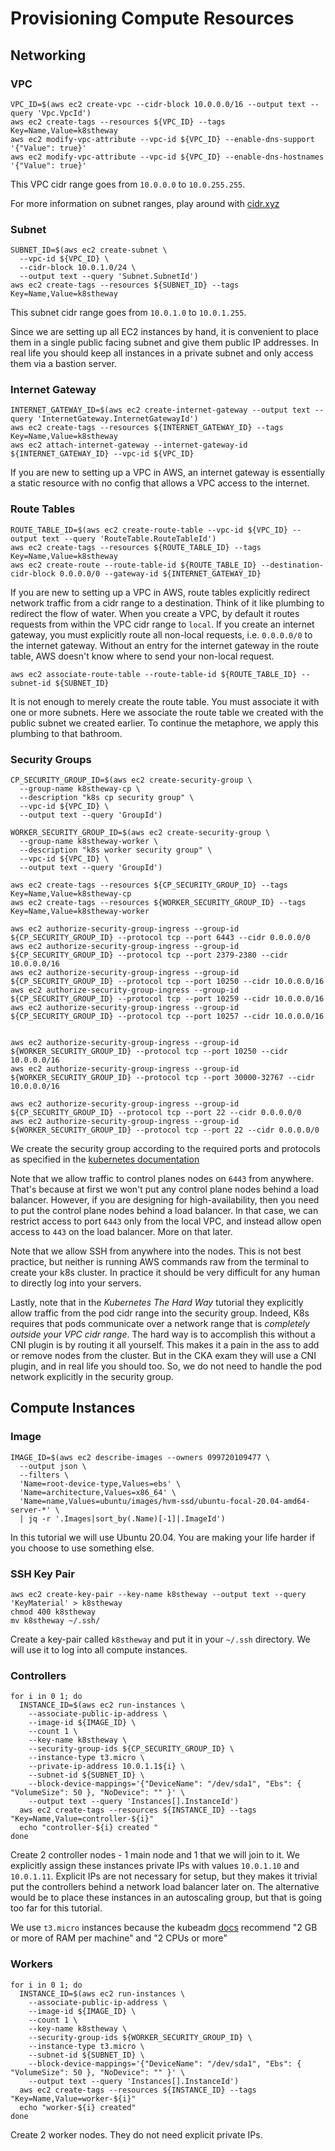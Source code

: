# Provisioning Compute Resources

## Networking

### VPC
```
VPC_ID=$(aws ec2 create-vpc --cidr-block 10.0.0.0/16 --output text --query 'Vpc.VpcId')
aws ec2 create-tags --resources ${VPC_ID} --tags Key=Name,Value=k8stheway
aws ec2 modify-vpc-attribute --vpc-id ${VPC_ID} --enable-dns-support '{"Value": true}'
aws ec2 modify-vpc-attribute --vpc-id ${VPC_ID} --enable-dns-hostnames '{"Value": true}'
```

This VPC cidr range goes from `10.0.0.0` to `10.0.255.255`.

For more information on subnet ranges, play around with [cidr.xyz](cidr.xyz)

### Subnet
```
SUBNET_ID=$(aws ec2 create-subnet \
  --vpc-id ${VPC_ID} \
  --cidr-block 10.0.1.0/24 \
  --output text --query 'Subnet.SubnetId')
aws ec2 create-tags --resources ${SUBNET_ID} --tags Key=Name,Value=k8stheway
```

This subnet cidr range goes from `10.0.1.0` to `10.0.1.255`.

Since we are setting up all EC2 instances by hand, it is convenient to place them in a single public facing subnet and give them public IP addresses. In real life you should keep all instances in a private subnet and only access them via a bastion server.

### Internet Gateway
```
INTERNET_GATEWAY_ID=$(aws ec2 create-internet-gateway --output text --query 'InternetGateway.InternetGatewayId')
aws ec2 create-tags --resources ${INTERNET_GATEWAY_ID} --tags Key=Name,Value=k8stheway
aws ec2 attach-internet-gateway --internet-gateway-id ${INTERNET_GATEWAY_ID} --vpc-id ${VPC_ID}
```

If you are new to setting up a VPC in AWS, an internet gateway is essentially a static resource with no config that allows a VPC access to the internet.

### Route Tables
```
ROUTE_TABLE_ID=$(aws ec2 create-route-table --vpc-id ${VPC_ID} --output text --query 'RouteTable.RouteTableId')
aws ec2 create-tags --resources ${ROUTE_TABLE_ID} --tags Key=Name,Value=k8stheway
aws ec2 create-route --route-table-id ${ROUTE_TABLE_ID} --destination-cidr-block 0.0.0.0/0 --gateway-id ${INTERNET_GATEWAY_ID}
```

If you are new to setting up a VPC in AWS, route tables explicitly redirect network traffic from a cidr range to a destination. Think of it like plumbing to redirect the flow of water. When you create a VPC, by default it routes requests from within the VPC cidr range to `local`. If you create an internet gateway, you must explicitly route all non-local requests, i.e. `0.0.0.0/0` to the internet gateway. Without an entry for the internet gateway in the route table, AWS doesn't know where to send your non-local request.

```
aws ec2 associate-route-table --route-table-id ${ROUTE_TABLE_ID} --subnet-id ${SUBNET_ID}
```

It is not enough to merely create the route table. You must associate it with one or more subnets. Here we associate the route table we created with the public subnet we created earlier. To continue the metaphore, we apply this plumbing to that bathroom.

### Security Groups
```
CP_SECURITY_GROUP_ID=$(aws ec2 create-security-group \
  --group-name k8stheway-cp \
  --description "k8s cp security group" \
  --vpc-id ${VPC_ID} \
  --output text --query 'GroupId')

WORKER_SECURITY_GROUP_ID=$(aws ec2 create-security-group \
  --group-name k8stheway-worker \
  --description "k8s worker security group" \
  --vpc-id ${VPC_ID} \
  --output text --query 'GroupId')

aws ec2 create-tags --resources ${CP_SECURITY_GROUP_ID} --tags Key=Name,Value=k8stheway-cp
aws ec2 create-tags --resources ${WORKER_SECURITY_GROUP_ID} --tags Key=Name,Value=k8stheway-worker

aws ec2 authorize-security-group-ingress --group-id ${CP_SECURITY_GROUP_ID} --protocol tcp --port 6443 --cidr 0.0.0.0/0
aws ec2 authorize-security-group-ingress --group-id ${CP_SECURITY_GROUP_ID} --protocol tcp --port 2379-2380 --cidr 10.0.0.0/16
aws ec2 authorize-security-group-ingress --group-id ${CP_SECURITY_GROUP_ID} --protocol tcp --port 10250 --cidr 10.0.0.0/16
aws ec2 authorize-security-group-ingress --group-id ${CP_SECURITY_GROUP_ID} --protocol tcp --port 10259 --cidr 10.0.0.0/16
aws ec2 authorize-security-group-ingress --group-id ${CP_SECURITY_GROUP_ID} --protocol tcp --port 10257 --cidr 10.0.0.0/16


aws ec2 authorize-security-group-ingress --group-id ${WORKER_SECURITY_GROUP_ID} --protocol tcp --port 10250 --cidr 10.0.0.0/16
aws ec2 authorize-security-group-ingress --group-id ${WORKER_SECURITY_GROUP_ID} --protocol tcp --port 30000-32767 --cidr 10.0.0.0/16

aws ec2 authorize-security-group-ingress --group-id ${CP_SECURITY_GROUP_ID} --protocol tcp --port 22 --cidr 0.0.0.0/0
aws ec2 authorize-security-group-ingress --group-id ${WORKER_SECURITY_GROUP_ID} --protocol tcp --port 22 --cidr 0.0.0.0/0
```

We create the security group according to the required ports and protocols as specified in the [kubernetes documentation](https://kubernetes.io/docs/reference/networking/ports-and-protocols/)

Note that we allow traffic to control planes nodes on `6443` from anywhere. That's because at first we won't put any control plane nodes behind a load balancer. However, if you are designing for high-availability, then you need to put the control plane nodes behind a load balancer. In that case, we can restrict access to port `6443` only from the local VPC, and instead allow open access to `443` on the load balancer. More on that later.

Note that we allow SSH from anywhere into the nodes. This is not best practice, but neither is running AWS commands raw from the terminal to create your k8s cluster. In practice it should be very difficult for any human to directly log into your servers.

Lastly, note that in the *Kubernetes The Hard Way* tutorial they explicitly allow traffic from the pod cidr range into the security group. Indeed, K8s requires that pods communicate over a network range that is *completely outside your VPC cidr range*. The hard way is to accomplish this without a CNI plugin is by routing it all yourself. This makes it a pain in the ass to add or remove nodes from the cluster. But in the CKA exam they will use a CNI plugin, and in real life you should too. So, we do not need to handle the pod network explicitly in the security group.

## Compute Instances

### Image
```
IMAGE_ID=$(aws ec2 describe-images --owners 099720109477 \
  --output json \
  --filters \
  'Name=root-device-type,Values=ebs' \
  'Name=architecture,Values=x86_64' \
  'Name=name,Values=ubuntu/images/hvm-ssd/ubuntu-focal-20.04-amd64-server-*' \
  | jq -r '.Images|sort_by(.Name)[-1]|.ImageId')
```

In this tutorial we will use Ubuntu 20.04. You are making your life harder if you choose to use something else.

### SSH Key Pair
```
aws ec2 create-key-pair --key-name k8stheway --output text --query 'KeyMaterial' > k8stheway
chmod 400 k8stheway
mv k8stheway ~/.ssh/
```

Create a key-pair called `k8stheway` and put it in your `~/.ssh` directory. We will use it to log into all compute instances.

### Controllers
```
for i in 0 1; do
  INSTANCE_ID=$(aws ec2 run-instances \
    --associate-public-ip-address \
    --image-id ${IMAGE_ID} \
    --count 1 \
    --key-name k8stheway \
    --security-group-ids ${CP_SECURITY_GROUP_ID} \
    --instance-type t3.micro \
    --private-ip-address 10.0.1.1${i} \
    --subnet-id ${SUBNET_ID} \
    --block-device-mappings='{"DeviceName": "/dev/sda1", "Ebs": { "VolumeSize": 50 }, "NoDevice": "" }' \
    --output text --query 'Instances[].InstanceId')
  aws ec2 create-tags --resources ${INSTANCE_ID} --tags "Key=Name,Value=controller-${i}"
  echo "controller-${i} created "
done
```

Create 2 controller nodes - 1 main node and 1 that we will join to it. We explicitly assign these instances private IPs with values `10.0.1.10` and `10.0.1.11`. Explicit IPs are not necessary for setup, but they makes it trivial put the controllers behind a network load balancer later on. The alternative would be to place these instances in an autoscaling group, but that is going too far for this tutorial.

We use `t3.micro` instances because the kubeadm [docs](https://kubernetes.io/docs/setup/production-environment/tools/kubeadm/install-kubeadm/#before-you-begin) recommend "2 GB or more of RAM per machine" and "2 CPUs or more"

### Workers
```
for i in 0 1; do
  INSTANCE_ID=$(aws ec2 run-instances \
    --associate-public-ip-address \
    --image-id ${IMAGE_ID} \
    --count 1 \
    --key-name k8stheway \
    --security-group-ids ${WORKER_SECURITY_GROUP_ID} \
    --instance-type t3.micro \
    --subnet-id ${SUBNET_ID} \
    --block-device-mappings='{"DeviceName": "/dev/sda1", "Ebs": { "VolumeSize": 50 }, "NoDevice": "" }' \
    --output text --query 'Instances[].InstanceId')
  aws ec2 create-tags --resources ${INSTANCE_ID} --tags "Key=Name,Value=worker-${i}"
  echo "worker-${i} created"
done
```

Create 2 worker nodes. They do not need explicit private IPs.
